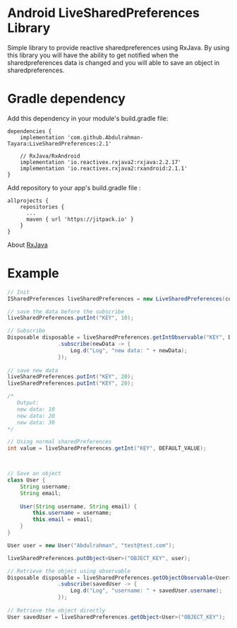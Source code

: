 # Android LiveSharedPreferences Library
Simple library to provide reactive sharedpreferences using RxJava.
By using this library you will have the ability to get notified when the sharedpreferences data is changed and you will able to save an object in sharedpreferences.

# Gradle dependency 
Add this dependency in your module's build.gradle file:
```
dependencies {
    implementation 'com.github.Abdulrahman-Tayara:LiveSharedPreferences:2.1'
    
    // RxJava/RxAndroid
    implementation 'io.reactivex.rxjava2:rxjava:2.2.17'
    implementation 'io.reactivex.rxjava2:rxandroid:2.1.1'
}
```
Add repository to your app's build.gradle file :
```
allprojects {
    repositories {
      ...
      maven { url 'https://jitpack.io' }
    }
}
```
About [RxJava](https://github.com/ReactiveX/RxJava)

# Example

```Java
// Init
ISharedPreferences liveSharedPreferences = new LiveSharedPreferences(context);

// save the data before the subscribe
liveSharedPreferences.putInt("KEY", 10);

// Subscribe
Disposable disposable = liveSharedPreferences.getIntObservable("KEY", DEFAULT_VALUE)
                .subscribe(newData -> {
                    Log.d("Log", "new data: " + newData);
                });        
  
// save new data
liveSharedPreferences.putInt("KEY", 20);
liveSharedPreferences.putInt("KEY", 20);        

/*
   Output:
   new data: 10
   new data: 20
   new data: 30        
*/        

// Using normal sharedPreferences
int value = liveSharedPreferences.getInt("KEY", DEFAULT_VALUE);



// Save an object
class User {
    String username;
    String email;
    
    User(String username, String email) {
        this.username = username;
        this.email = email;
    }
}

User user = new User("Abdulrahman", "test@test.com");

liveSharedPreferences.putObject<User>("OBJECT_KEY", user);

// Retrieve the object using observable
Disposable disposable = liveSharedPreferences.getObjectObservable<User>("OBJECT_KEY")
                .subscribe(savedUser -> {
                    Log.d("Log", "username: " + savedUser.username);
                });
                
// Retrieve the object directly
User savedUser = liveSharedPreferences.getObject<User>("OBJECT_KEY");       
```
